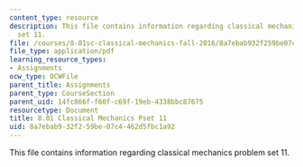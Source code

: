 ```yaml
---
content_type: resource
description: This file contains information regarding classical mechanics problem
  set 11.
file: /courses/8-01sc-classical-mechanics-fall-2016/8a7ebab932f259be07c4462d5fbc1a92_MIT8_01F16_pset11.pdf
file_type: application/pdf
learning_resource_types:
- Assignments
ocw_type: OCWFile
parent_title: Assignments
parent_type: CourseSection
parent_uid: 14fc866f-f60f-c69f-19eb-4338bbc87675
resourcetype: Document
title: 8.01 Classical Mechanics Pset 11
uid: 8a7ebab9-32f2-59be-07c4-462d5fbc1a92
---
```

This file contains information regarding classical mechanics problem set 11.

